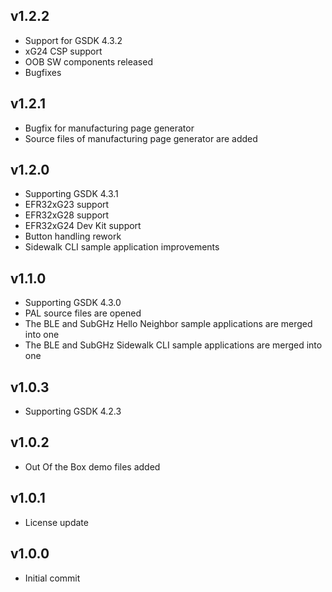 v1.2.2
------
- Support for GSDK 4.3.2
- xG24 CSP support
- OOB SW components released
- Bugfixes

v1.2.1
------
- Bugfix for manufacturing page generator
- Source files of manufacturing page generator are added

v1.2.0
------

- Supporting GSDK 4.3.1
- EFR32xG23 support
- EFR32xG28 support
- EFR32xG24 Dev Kit support
- Button handling rework
- Sidewalk CLI sample application improvements

v1.1.0
------

- Supporting GSDK 4.3.0
- PAL source files are opened
- The BLE and SubGHz Hello Neighbor sample applications are merged into one
- The BLE and SubGHz Sidewalk CLI sample applications are merged into one

v1.0.3
------

- Supporting GSDK 4.2.3

v1.0.2
------

- Out Of the Box demo files added

v1.0.1
------

- License update

v1.0.0
------

- Initial commit
